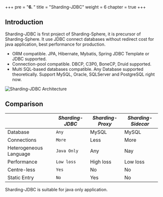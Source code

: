 +++
pre = "<b>6. </b>"
title = "Sharding-JDBC"
weight = 6
chapter = true
+++

## Introduction

Sharding-JDBC is first project of Sharding-Sphere, it is precursor of Sharding-Sphere.
It use JDBC connect databases without redirect cost for java application, best performance for production.

* ORM compatible. JPA, Hibernate, Mybatis, Spring JDBC Template or JDBC supported.
* Connection-pool compatible. DBCP, C3P0, BoneCP, Druid supported.
* Multi SQL-based databases compatible. Any Database supported theoretically. Support MySQL, Oracle, SQLServer and PostgreSQL right now.

![Sharding-JDBC Architecture](http://ovfotjrsi.bkt.clouddn.com/jdbc_brief_en.png)

## Comparison

|                        | *Sharding-JDBC* | *Sharding-Proxy* | *Sharding-Sidecar* |
| ---------------------- | --------------- | ---------------- | ------------------ |
| Database               | `Any`           | MySQL            | MySQL              |
| Connections            | `More`          | Less             | More               |
| Heterogeneous Language | `Java Only`     | Any              | Nay                |
| Performance            | `Low loss`      | High loss        | Low loss           |
| Centre-less            | `Yes`           | No               | No                 |
| Static Entry           | `No`            | Yes              | No                 |

Sharding-JDBC is suitable for java only application.
